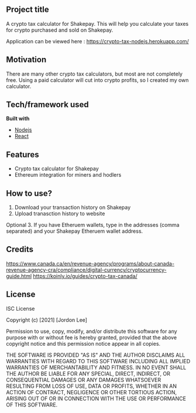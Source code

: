 ## Project title
A crypto tax calculator for Shakepay. This will help you calculate your taxes for crypto purchased and sold on Shakepay.

Application can be viewed here : https://crypto-tax-nodejs.herokuapp.com/
## Motivation
There are many other crypto tax calculators, but most are not completely free. Using a paid calculator will cut into crypto profits, so I created my own calculator.

## Tech/framework used
<b>Built with</b>
- [Nodejs](https://nodejs.org/en/)
- [React](https://reactjs.org/)

## Features
- Crypto tax calculator for Shakepay
- Ethereum integration for miners and hodlers

## How to use?
1. Download your transaction history on Shakepay
2. Upload tranasction history to website

Optional
3. If you have Etheruem wallets, type in the addresses (comma separated) and your Shakepay Etheruem wallet address.


## Credits
https://www.canada.ca/en/revenue-agency/programs/about-canada-revenue-agency-cra/compliance/digital-currency/cryptocurrency-guide.html
https://koinly.io/guides/crypto-tax-canada/

## License
ISC License

Copyright (c) [2021] [Jordon Lee]

Permission to use, copy, modify, and/or distribute this software for any
purpose with or without fee is hereby granted, provided that the above
copyright notice and this permission notice appear in all copies.

THE SOFTWARE IS PROVIDED "AS IS" AND THE AUTHOR DISCLAIMS ALL WARRANTIES WITH
REGARD TO THIS SOFTWARE INCLUDING ALL IMPLIED WARRANTIES OF MERCHANTABILITY
AND FITNESS. IN NO EVENT SHALL THE AUTHOR BE LIABLE FOR ANY SPECIAL, DIRECT,
INDIRECT, OR CONSEQUENTIAL DAMAGES OR ANY DAMAGES WHATSOEVER RESULTING FROM
LOSS OF USE, DATA OR PROFITS, WHETHER IN AN ACTION OF CONTRACT, NEGLIGENCE OR
OTHER TORTIOUS ACTION, ARISING OUT OF OR IN CONNECTION WITH THE USE OR
PERFORMANCE OF THIS SOFTWARE.



